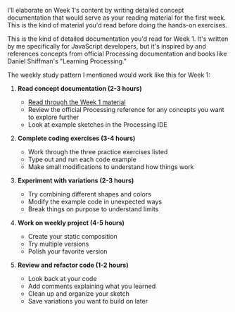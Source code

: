 I'll elaborate on Week 1's content by writing detailed concept documentation that would serve as your reading material for the first week. This is the kind of material you'd read before doing the hands-on exercises.

This is the kind of detailed documentation you'd read for Week 1. It's written by me specifically for JavaScript developers, but it's inspired by and references concepts from official Processing documentation and books like Daniel Shiffman's "Learning Processing."

The weekly study pattern I mentioned would work like this for Week 1:

1. **Read concept documentation (2-3 hours)**

   - [Read through the Week 1 material](./processing-week1.md)
   - Review the official Processing reference for any concepts you want to explore further
   - Look at example sketches in the Processing IDE

2. **Complete coding exercises (3-4 hours)**

   - Work through the three practice exercises listed
   - Type out and run each code example
   - Make small modifications to understand how things work

3. **Experiment with variations (2-3 hours)**

   - Try combining different shapes and colors
   - Modify the example code in unexpected ways
   - Break things on purpose to understand limits

4. **Work on weekly project (4-5 hours)**

   - Create your static composition
   - Try multiple versions
   - Polish your favorite version

5. **Review and refactor code (1-2 hours)**
   - Look back at your code
   - Add comments explaining what you learned
   - Clean up and organize your sketch
   - Save variations you want to build on later
